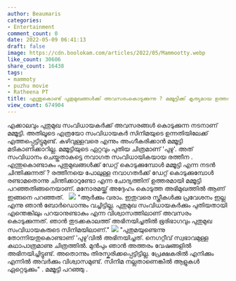 ```yaml
---
author: Beaumaris
categories:
- Entertainment
comment_count: 0
date: 2022-05-09 06:41:13
draft: false
image: https://cdn.boolokam.com/articles/2022/05/Mammootty.webp
like_count: 30606
share_count: 16438
tags:
- mammoty
- puzhu movie
- Ratheena PT
title: എന്തുകൊണ്ട് പുതുമുഖങ്ങൾക്ക് അവസരംകൊടുക്കുന്നു ? മമ്മൂട്ടിക്ക് കൃത്യമായ ഉത്തരമുണ്ട്
view_count: 674904
---
```


എക്കാലവും പുതുമുഖ സംവിധായകർക്ക് അവസരങ്ങൾ കൊടുക്കുന്ന നടനാണ് മമ്മൂട്ടി. അതിലൂടെ എത്രയോ സംവിധായകർ സിനിമയുടെ ഉന്നതിയിലേക്ക് എത്തപ്പെട്ടിട്ടുമുണ്ട്. കഴിവുള്ളവരെ എന്നും അംഗീകരിക്കാൻ മമ്മൂട്ടി മടികാണിക്കാറില്ല. മമ്മൂട്ടിയുടെ ഏറ്റവും പുതിയ ചിത്രമാണ് 'പുഴു'. അത് സംവിധാനം ചെയ്തതാകട്ടെ നവാഗത സംവിധായികയായ രത്തീന . &nbsp; എന്തുകൊണ്ടാകും പുതുമുഖങ്ങൾക്ക് ഡേറ്റ് കൊടുക്കുമ്പോൾ മമ്മൂട്ടി എന്ന നടൻ ചിന്തിക്കുന്നത് ? രത്തീനയെ പോലുള്ള നവാഗതർക്ക് ഡേറ്റ് കൊടുക്കുമ്പോൾ രണ്ടാമതൊന്നു ചിന്തിക്കാറുണ്ടോ എന്ന ചോദ്യത്തിന് ഉത്തരമായി മമ്മൂട്ടി പറഞ്ഞതിങ്ങനെയാണ്. മനോരമയ്ക്ക് അദ്ദേഹം കൊടുത്ത അഭിമുഖത്തിൽ ആണ് ഇങ്ങനെ പറഞ്ഞത്. &nbsp; ![](https://cdn.boolokam.com/articles/2022/05/Mammootty.webp) "ആർക്കും വരാം. ഇതുവരെ സ്ത്രീകൾക്കു പ്രവേശനം ഇല്ല എന്നു ഞാൻ ബോർഡൊന്നും വച്ചിട്ടില്ല. പുതുമുഖ സംവിധായകർക്കും പുതിയതായി എന്തെങ്കിലും പറയാനുണ്ടാകും എന്ന വിശ്വാസത്തിലാണ് അവസരം കൊടുക്കുന്നത്. ഞാൻ തുടക്കകാലത്ത് അഭിനയിച്ചതിൽ ഭൂരിഭാഗവും പുതുമുഖ സംവിധായകരുടെ സിനിമയിലാണ്." ![](https://cdn.boolokam.com/articles/2022/05/gegegeeggww.jpg) "പുതുമയുണ്ടെന്നു തോന്നിയതുകൊണ്ടാണ് ‘പുഴു’വിൽ അഭിനയിച്ചത്. നെഗറ്റീവ് സ്വഭാവമുള്ള കഥാപാത്രമാണു ചിത്രത്തിൽ. മുൻപും ഞാൻ അത്തരം വേഷങ്ങളിൽ അഭിനയിച്ചിട്ടുണ്ട്. അതൊന്നും തിരസ്കരിക്കപ്പെട്ടിട്ടില്ല. പ്രേക്ഷകരിൽ എനിക്കും എന്നിൽ അവർക്കും വിശ്വാസമുണ്ട്. സിനിമ നല്ലതാണെങ്കിൽ ആളുകൾ ഏറ്റെടുക്കും" . മമ്മൂട്ടി പറഞ്ഞു .
